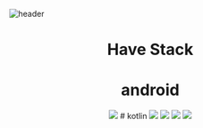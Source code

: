 ![header](https://capsule-render.vercel.app/api?type=waving&color=auto&height=300&section=header&text=Welcome.&fontSize=90&align=center)
<div align="center">


# Have Stack
# android
<img src="https://img.shields.io/badge/Android-3DDC84?style=for-the-badge&logo=Android&logoColor=white">
# kotlin
<img src="https://img.shields.io/badge/Kotlin-1071D3?style=for-the-badge&logo=Kotlin&logoColor=white">


<img src="https://img.shields.io/badge/아이콘이름-추천 색상?style=for-the-badge&logo=아이콘 이름&logoColor=white">
<img src="https://img.shields.io/badge/아이콘이름-추천 색상?style=for-the-badge&logo=아이콘 이름&logoColor=white">
<img src="https://img.shields.io/badge/아이콘이름-추천 색상?style=for-the-badge&logo=아이콘 이름&logoColor=white">
 
</div>
